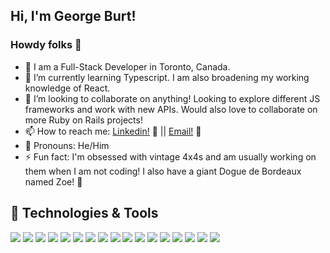 <h2> Hi, I'm George Burt!</h2>

### Howdy folks 👋

- :floppy_disk: I am a Full-Stack Developer in Toronto, Canada. 
- :notebook: I’m currently learning Typescript. I am also broadening my working knowledge of React.
- 👯 I’m looking to collaborate on anything! Looking to explore different JS frameworks and work with new APIs. Would also love to collaborate on more Ruby on Rails projects!
- 📫 How to reach me: [Linkedin!](https://www.linkedin.com/in/georgeburtdev/) :link: || [Email!](mailto:george.burt@gmail.com) :link: 
- :loudspeaker: Pronouns: He/Him
- ⚡ Fun fact: I'm obsessed with vintage 4x4s and am usually working on them when I am not coding! I also have a giant Dogue de Bordeaux named Zoe! :paw_prints:

<!--
- 🔭 I’m currently working on ...
-->

## 🔧 Technologies & Tools

![](https://img.shields.io/badge/HTML5-E34F26?style=for-the-badge&logo=html5&logoColor=white)
![](https://img.shields.io/badge/CSS-239120?&style=for-the-badge&logo=css3&logoColor=white)
![](https://img.shields.io/badge/Sass-CC6699?style=for-the-badge&logo=sass&logoColor=white)
![](https://img.shields.io/badge/JavaScript-323330?style=for-the-badge&logo=javascript&logoColor=F7DF1E)
![](https://img.shields.io/badge/Node.js-43853D?style=for-the-badge&logo=node.js&logoColor=white)
![](https://img.shields.io/badge/jQuery-0769AD?style=for-the-badge&logo=jquery&logoColor=white
)
![](https://img.shields.io/badge/Ruby-CC342D?style=for-the-badge&logo=ruby&logoColor=white)
![](https://img.shields.io/badge/Ruby_on_Rails-CC0000?style=for-the-badge&logo=ruby-on-rails&logoColor=white)
![](https://img.shields.io/badge/Express.js-404D59?style=for-the-badge)
![](https://img.shields.io/badge/React-20232A?style=for-the-badge&logo=react&logoColor=61DAFB)
![](https://img.shields.io/badge/Material--UI-0081CB?style=for-the-badge&logo=material-ui&logoColor=white)
![](https://img.shields.io/badge/Bootstrap-563D7C?style=for-the-badge&logo=bootstrap&logoColor=white)
![](https://img.shields.io/badge/MySQL-00000F?style=for-the-badge&logo=mysql&logoColor=white)
![](https://img.shields.io/badge/PostgreSQL-316192?style=for-the-badge&logo=postgresql&logoColor=white)
![](https://img.shields.io/badge/Jest-323330?style=for-the-badge&logo=Jest&logoColor=white)
![](https://img.shields.io/badge/mocha.js-323330?style=for-the-badge&logo=mocha&logoColor=Brown)
![](https://img.shields.io/badge/chai.js-323330?style=for-the-badge&logo=chai&logoColor=red)
